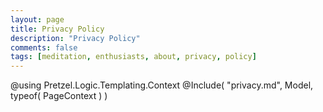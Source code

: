```yaml
---
layout: page
title: Privacy Policy
description: "Privacy Policy"
comments: false
tags: [meditation, enthusiasts, about, privacy, policy]
---
```


@using Pretzel.Logic.Templating.Context
@Include( "privacy.md", Model, typeof( PageContext ) )
